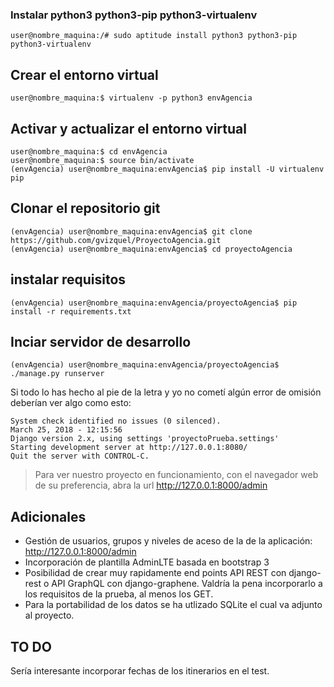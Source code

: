 ### Instalar python3 python3-pip python3-virtualenv ###

```console
user@nombre_maquina:/# sudo aptitude install python3 python3-pip python3-virtualenv
```

## Crear el entorno virtual ##

```console
user@nombre_maquina:$ virtualenv -p python3 envAgencia
```

## Activar y actualizar el entorno virtual ##

```console
user@nombre_maquina:$ cd envAgencia
user@nombre_maquina:$ source bin/activate
(envAgencia) user@nombre_maquina:envAgencia$ pip install -U virtualenv pip
```

## Clonar el repositorio git ##

```console
(envAgencia) user@nombre_maquina:envAgencia$ git clone https://github.com/gvizquel/ProyectoAgencia.git
(envAgencia) user@nombre_maquina:envAgencia$ cd proyectoAgencia
```

## instalar requisitos ##

```console
(envAgencia) user@nombre_maquina:envAgencia/proyectoAgencia$ pip install -r requirements.txt
```

## Inciar servidor de desarrollo ##

```console
(envAgencia) user@nombre_maquina:envAgencia/proyectoAgencia$ ./manage.py runserver
```

Si todo lo has hecho al pie de la letra y yo no cometí algún error de omisión deberían ver algo como esto:

```console
System check identified no issues (0 silenced).
March 25, 2018 - 12:15:56
Django version 2.x, using settings 'proyectoPrueba.settings'
Starting development server at http://127.0.0.1:8080/
Quit the server with CONTROL-C.
```

>Para ver nuestro proyecto en funcionamiento, con el navegador web de su preferencia, abra la url <http://127.0.0.1:8000/admin>

## Adicionales ##

* Gestión de usuarios, grupos y niveles de aceso de la de la aplicación: http://127.0.0.1:8000/admin
* Incorporación de plantilla AdminLTE basada en bootstrap 3
* Posibilidad de crear muy rapidamente end points API REST con django-rest o API GraphQL con django-graphene. Valdría la pena incorporarlo a los requisitos de la prueba, al menos los GET.
* Para la portabilidad de los datos se ha utlizado SQLite el cual va adjunto al proyecto.


## TO DO ##

Sería interesante incorporar fechas de los itinerarios en el test.